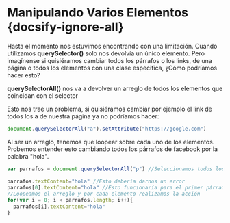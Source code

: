 # Manipulando Varios Elementos {docsify-ignore-all}

Hasta el momento nos estuvimos encontrando con una limitación. Cuando utilizamos **querySelector()** solo nos devolvía un único elemento. Pero imagínense si quisiéramos cambiar todos los párrafos o los links, de una página o todos los elementos con una clase especifica, ¿Cómo podríamos hacer esto?

**querySelectorAll()** nos va a devolver un arreglo de todos los elementos que coincidan con el selector

Esto nos trae un problema, si quisiéramos cambiar por ejemplo el link de todos los a de nuestra página ya no podríamos hacer:

```js
document.querySelectorAll("a").setAttribute("https://google.com")
```

Al ser un arreglo, tenemos que loopear sobre cada uno de los elementos. Probemos entender esto cambiando todos los párrafos de facebook por la palabra "hola".

```js
var parrafos = document.querySelectorAll("p") //Seleccionamos todos los párrafos dentro de un arreglo
```

```js
parrafos.textContent="hola" //Esto debería darnos un error
parrafos[0].textContent="hola" //Esto funcionaría para el primer párrafo
//Loopeamos el arreglo y por cada elemento realizamos la acción
for(var i = 0; i < parrafos.length; i++){
  parrafos[i].textContent="hola"
}
```
